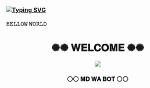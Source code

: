 ### [![Typing SVG](https://readme-typing-svg.herokuapp.com?font=Markdown&size=30&color=F70000&multiline=true&width=280&height=60&lines=𝐆𝐇𝐎𝐒𝐓+𝐒𝐇𝐀𝐃𝐎𝐖)](https://git.io/typing-svg)
#### 𝙷𝙴𝙻𝙻𝙾𝚆 𝚆𝙾𝚁𝙻𝙳 
<div align="center"><h1>✺✺ 𝐖𝐄𝐋𝐂𝐎𝐌𝐄 ✺✺</h1><a href="https://github.com/MR-JANIYA/GHOST-SHADOW-MD.git"><img src="https://telegra.ph/file/19cfe6062468a01aaf22b.jpg" width="" height=""></a><h3>⚪⚪ 𝐌𝐃 𝐖𝐀 𝐁𝐎𝐓  ⚪⚪</h3></div>
